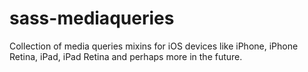 sass-mediaqueries
=================

Collection of media queries mixins for iOS devices like iPhone, iPhone Retina, iPad, iPad Retina and perhaps more in the future.